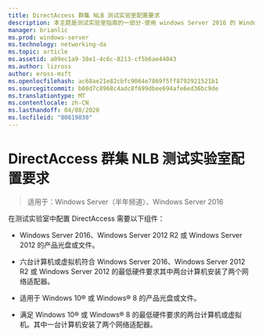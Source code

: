 ```yaml
---
title: DirectAccess 群集 NLB 测试实验室配置要求
description: 本主题是测试实验室指南的一部分-使用 windows Server 2016 的 Windows NLB 在群集中演示 DirectAccess
manager: brianlic
ms.prod: windows-server
ms.technology: networking-da
ms.topic: article
ms.assetid: a09ec1a9-38e1-4c6c-8213-cf5b6ae44043
ms.author: lizross
author: eross-msft
ms.openlocfilehash: ac68ae21e82cbfc9064e7869f5ff8792921521b1
ms.sourcegitcommit: b00d7c8968c4adc8f699dbee694afe6ed36bc9de
ms.translationtype: MT
ms.contentlocale: zh-CN
ms.lasthandoff: 04/08/2020
ms.locfileid: "80819030"
---
```

# <a name="directaccess-cluster-nlb-test-lab-configuration-requirements"></a>DirectAccess 群集 NLB 测试实验室配置要求

>适用于：Windows Server（半年频道）、Windows Server 2016

在测试实验室中配置 DirectAccess 需要以下组件：  
  
-   Windows Server 2016、Windows Server 2012 R2 或 Windows Server 2012 的产品光盘或文件。  
  
-   六台计算机或虚拟机符合 Windows Server 2016、Windows Server 2012 R2 或 Windows Server 2012 的最低硬件要求其中两台计算机安装了两个网络适配器。  
  
-   适用于 Windows 10&reg; 或 Windows&reg; 8 的产品光盘或文件。  
  
-   满足 Windows 10&reg; 或 Windows&reg; 8 的最低硬件要求的两台计算机或虚拟机。其中一台计算机安装了两个网络适配器。